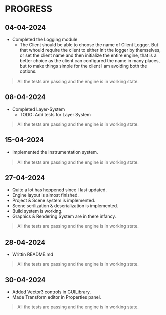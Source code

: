# PROGRESS

## 04-04-2024

* Completed the Logging module
  * The Client should be able to choose the name of Client Logger.
    But that whould require the client to either Init the logger by themselves,
    or set the client name and then initialize the entire engine, that is a better
    choice as the client can configured the name in many places, but to make things
    simple for the client I am avoiding both the options.

> All the tests are passing and the engine is in working state.

## 08-04-2024

* Completed Layer-System
  * TODO: Add tests for Layer System

> All the tests are passing and the engine is in working state.

## 15-04-2024

* Implemented the Instrumentation system.

> All the tests are passing and the engine is in working state.

## 27-04-2024

* Quite a lot has heppened since I last updated.
* Engine layout is almost finished.
* Project & Scene system is implemented.
* Scene serilization & deserialization is implemented.
* Build system is working.
* Graphics & Rendering System are in there infancy.

> All the tests are passing and the engine is in working state.

## 28-04-2024

* Writtin README.md

> All the tests are passing and the engine is in working state.

## 30-04-2024

* Added Vector3 controls in GUILibrary.
* Made Transform editor in Properties panel.

> All the tests are passing and the engine is in working state.
